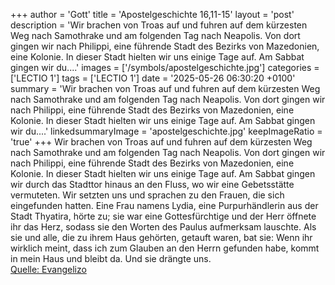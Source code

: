 +++
author = 'Gott'
title = 'Apostelgeschichte 16,11-15'
layout = 'post'
description = 'Wir brachen von Troas auf und fuhren auf dem kürzesten Weg nach Samothrake und am folgenden Tag nach Neapolis. Von dort gingen wir nach Philippi, eine führende Stadt des Bezirks von Mazedonien, eine Kolonie. In dieser Stadt hielten wir uns einige Tage auf. Am Sabbat gingen wir du....'
images = ['/symbols/apostelgeschichte.jpg']
categories = ['LECTIO 1']
tags = ['LECTIO 1']
date = '2025-05-26 06:30:20 +0100'
summary = 'Wir brachen von Troas auf und fuhren auf dem kürzesten Weg nach Samothrake und am folgenden Tag nach Neapolis. Von dort gingen wir nach Philippi, eine führende Stadt des Bezirks von Mazedonien, eine Kolonie. In dieser Stadt hielten wir uns einige Tage auf. Am Sabbat gingen wir du....'
linkedsummaryImage = 'apostelgeschichte.jpg'
keepImageRatio = 'true'
+++
Wir brachen von Troas auf und fuhren auf dem kürzesten Weg nach Samothrake und am folgenden Tag nach Neapolis.
Von dort gingen wir nach Philippi, eine führende Stadt des Bezirks von Mazedonien, eine Kolonie. In dieser Stadt hielten wir uns einige Tage auf.
Am Sabbat gingen wir durch das Stadttor hinaus an den Fluss, wo wir eine Gebetsstätte vermuteten.<!--more--> Wir setzten uns und sprachen zu den Frauen, die sich eingefunden hatten.
Eine Frau namens Lydia, eine Purpurhändlerin aus der Stadt Thyatira, hörte zu; sie war eine Gottesfürchtige und der Herr öffnete ihr das Herz, sodass sie den Worten des Paulus aufmerksam lauschte.
Als sie und alle, die zu ihrem Haus gehörten, getauft waren, bat sie: Wenn ihr wirklich meint, dass ich zum Glauben an den Herrn gefunden habe, kommt in mein Haus und bleibt da. Und sie drängte uns.<br> [Quelle: Evangelizo](https://evangeliumtagfuertag.org/DE/gospel)